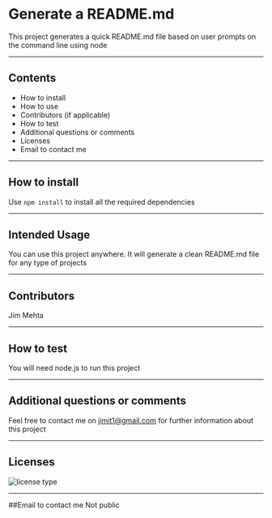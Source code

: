 
  # Generate a README.md
  This project generates a quick README.md file based on user prompts on the command line using node
  ***
  ## Contents
  - How to install 
  - How to use
  - Contributors (if applicable)
  - How to test
  - Additional questions or comments
  - Licenses
  - Email to contact me
  ***
  ## How to install
  Use ```npm install``` to install all the required dependencies
  ***
  ## Intended Usage
  You can use this project anywhere. It will generate a clean README.md file for any type of projects
  ***
  ## Contributors
  Jim Mehta
  ***
  ## How to test
  You will need node.js to run this project
  ***
  ## Additional questions or comments
  Feel free to contact me on jimit1@gmail.com for further information about this project
  ****
  ## Licenses
  ![license type](https://img.shields.io/badge/Licenses-None-red)
  ****
  ##Email to contact me
  Not public